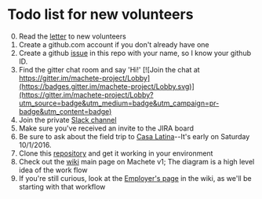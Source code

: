# Todo list for new volunteers

0. Read the [letter](https://github.com/SavageLearning/UW-Fall-2016/blob/master/LETTER.md) to new volunteers
1. Create a github.com account if you don't already have one
2. Create a github [issue](https://github.com/SavageLearning/UW-Fall-2016/issues) in this repo with your name, so I know your github ID.
3. Find the gitter chat room and say 'Hi!'
[![Join the chat at https://gitter.im/machete-project/Lobby](https://badges.gitter.im/machete-project/Lobby.svg)](https://gitter.im/machete-project/Lobby?utm_source=badge&utm_medium=badge&utm_campaign=pr-badge&utm_content=badge)
4. Join the private [Slack channel](https://savagelearning.slack.com/)
4. Make sure you've received an invite to the JIRA board
5. Be sure to ask about the field trip to [Casa Latina](https://www.google.com/maps/place/Casa+Latina+Seattle/@47.5995476,-122.312727,17z/data=!3m1!4b1!4m5!3m4!1s0x54906ac022bf5d2b:0x9c0aff2719871584!8m2!3d47.5995476!4d-122.310533)--It's early on Saturday 10/1/2016.
6. Clone this [repository](https://github.com/SavageLearning/machete-ui) and get it working in your environment
7. Check out the [wiki](https://github.com/savagelearning/Machete/wiki) main page on Machete v1; The diagram is a high level idea of the work flow
8. If you're still curious, look at the [Employer's page](https://github.com/savagelearning/Machete/wiki) in the wiki, as we'll be starting with that workflow
